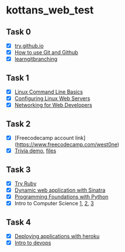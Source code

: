 # kottans_web_test 

## Task 0
- [x] [try.github.io](https://github.com/West0ne/kottans_web_test/blob/master/task_0/%D0%97%D0%BD%D1%96%D0%BC%D0%BE%D0%BA%20%D0%B5%D0%BA%D1%80%D0%B0%D0%BD%D0%B0%202017-01-15%20%D0%BE%2012.25.24.png)
- [x] [How to use Git and Github](https://github.com/West0ne/kottans_web_test/blob/master/task_0/git.png)
- [x] [learngitbranching](https://github.com/West0ne/kottans_web_test/blob/master/task_0/git.png)

## Task 1
- [x] [Linux Command Line Basics](https://github.com/West0ne/kottans_web_test/blob/master/task_1/Screenshot%20from%202016-12-05%2012:35:47.png)
- [x] [Configuring Linux Web Servers](https://github.com/West0ne/kottans_web_test/blob/master/task_1/Screenshot%20from%202016-12-08%2014:29:47.png)
- [x] [Networking for Web Developers](https://github.com/West0ne/kottans_web_test/blob/master/task_1/Screenshot%20from%202016-12-10%2014:04:30.png)

## Task 2
- [x] [Freecodecamp account link] (https://www.freecodecamp.com/west0ne)
- [x] [Trivia demo](https://west0ne.github.io/kottans_web_test/), [files](https://github.com/West0ne/kottans_web_test/tree/gh-pages)

## Task 3
- [x] [Try Ruby](https://github.com/West0ne/kottans_web_test/blob/master/task_3/try_ruby.png)
- [x] [Dynamic web application with Sinatra](https://github.com/West0ne/kottans_web_test/blob/master/task_3/sinatra.png)
- [x] [Programming Foundations with Python](https://github.com/West0ne/kottans_web_test/blob/master/task_3/python.png)
- [x] Intro to Computer Science [1](https://github.com/West0ne/kottans_web_test/blob/master/task_3/intro%201.png), [2](https://github.com/West0ne/kottans_web_test/blob/master/task_3/intro%202.png), [3](https://github.com/West0ne/kottans_web_test/blob/master/task_3/intro%203.png)

## Task 4
- [x] [Deploying applications with heroku](https://github.com/West0ne/kottans_web_test/blob/master/task_4/heroku.png)
- [x] [Intro to devops](https://github.com/West0ne/kottans_web_test/blob/master/task_4/Intro%20to%20devops.png)
